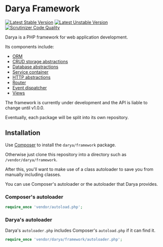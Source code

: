 # Darya Framework

[![Latest Stable Version](https://poser.pugx.org/darya/framework/version)](//packagist.org/packages/darya/framework)
[![Latest Unstable Version](https://poser.pugx.org/darya/framework/v/unstable)](//packagist.org/packages/darya/framework)
[![Scrutinizer Code Quality](https://img.shields.io/scrutinizer/g/darya/framework.svg?style=flat)](https://scrutinizer-ci.com/g/darya/framework)

Darya is a PHP framework for web application development.

Its components include:

- [ORM](/src/Darya/ORM)
- [CRUD storage abstractions](/src/Darya/Storage)
- [Database abstractions](/src/Darya/Database)
- [Service container](/src/Darya/Service)
- [HTTP abstractions](/src/Darya/Http)
- [Router](/src/Darya/Routing)
- [Event dispatcher](/src/Darya/Events)
- [Views](/src/Darya/View)

The framework is currently under development and the API is liable to change
until v1.0.0.

Eventually, each package will be split into its own repository.

## Installation

Use [Composer](https://getcomposer.org) to install the `darya/framework`
package.

Otherwise just clone this repository into a directory such as
`/vendor/darya/framework`.

After this, you'll want to make use of a class autoloader to save you from
manually including classes.

You can use Composer's autoloader or the autoloader that Darya provides.

### Composer's autoloader
```php
require_once 'vendor/autoload.php';
```

### Darya's autoloader

Darya's `autoloader.php` includes Composer's `autoload.php` if it can find it.

```php
require_once 'vendor/darya/framework/autoloader.php';
```

